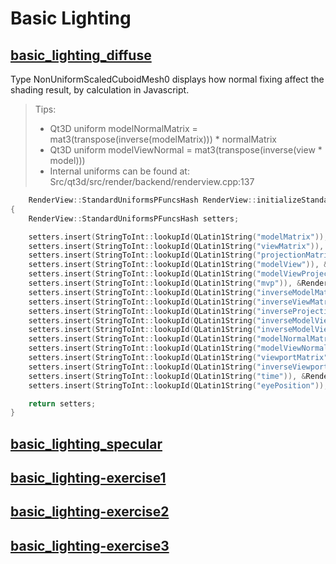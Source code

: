 Basic Lighting
==============

[basic_lighting_diffuse](../qml/basic_lighting_diffuse.qml)
-----------------------------------------------------------

Type NonUniformScaledCuboidMesh0 displays how normal fixing affect the shading result,
by calculation in Javascript.

> Tips:
>
> -	Qt3D uniform modelNormalMatrix = mat3(transpose(inverse(modelMatrix))) * normalMatrix
> -	Qt3D uniform modelViewNormal = mat3(transpose(inverse(view * model)))
> - Internal uniforms can be found at: Src/qt3d/src/render/backend/renderview.cpp:137

```c++
	RenderView::StandardUniformsPFuncsHash RenderView::initializeStandardUniformSetters()
{
    RenderView::StandardUniformsPFuncsHash setters;

    setters.insert(StringToInt::lookupId(QLatin1String("modelMatrix")), &RenderView::modelMatrix);
    setters.insert(StringToInt::lookupId(QLatin1String("viewMatrix")), &RenderView::viewMatrix);
    setters.insert(StringToInt::lookupId(QLatin1String("projectionMatrix")), &RenderView::projectionMatrix);
    setters.insert(StringToInt::lookupId(QLatin1String("modelView")), &RenderView::modelViewMatrix);
    setters.insert(StringToInt::lookupId(QLatin1String("modelViewProjection")), &RenderView::modelViewProjectionMatrix);
    setters.insert(StringToInt::lookupId(QLatin1String("mvp")), &RenderView::modelViewProjectionMatrix);
    setters.insert(StringToInt::lookupId(QLatin1String("inverseModelMatrix")), &RenderView::inverseModelMatrix);
    setters.insert(StringToInt::lookupId(QLatin1String("inverseViewMatrix")), &RenderView::inverseViewMatrix);
    setters.insert(StringToInt::lookupId(QLatin1String("inverseProjectionMatrix")), &RenderView::inverseProjectionMatrix);
    setters.insert(StringToInt::lookupId(QLatin1String("inverseModelView")), &RenderView::inverseModelViewMatrix);
    setters.insert(StringToInt::lookupId(QLatin1String("inverseModelViewProjection")), &RenderView::inverseModelViewProjectionMatrix);
    setters.insert(StringToInt::lookupId(QLatin1String("modelNormalMatrix")), &RenderView::modelNormalMatrix);
    setters.insert(StringToInt::lookupId(QLatin1String("modelViewNormal")), &RenderView::modelViewNormalMatrix);
    setters.insert(StringToInt::lookupId(QLatin1String("viewportMatrix")), &RenderView::viewportMatrix);
    setters.insert(StringToInt::lookupId(QLatin1String("inverseViewportMatrix")), &RenderView::inverseViewportMatrix);
    setters.insert(StringToInt::lookupId(QLatin1String("time")), &RenderView::time);
    setters.insert(StringToInt::lookupId(QLatin1String("eyePosition")), &RenderView::eyePosition);

    return setters;
}
```

[basic_lighting_specular](../qml/basic_lighting_specular.qml)
-------------------------------------------------------------

[basic_lighting-exercise1](../qml/basic_lighting-exercise1.qml)
---------------------------------------------------------------

[basic_lighting-exercise2](../qml/basic_lighting-exercise2.qml)
---------------------------------------------------------------

[basic_lighting-exercise3](../qml/basic_lighting-exercise3.qml)
---------------------------------------------------------------

